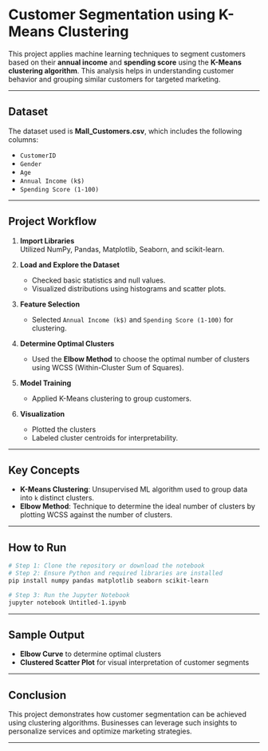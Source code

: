 #  Customer Segmentation using K-Means Clustering

This project applies machine learning techniques to segment customers based on their **annual income** and **spending score** using the **K-Means clustering algorithm**. This analysis helps in understanding customer behavior and grouping similar customers for targeted marketing.

---

##  Dataset

The dataset used is **Mall_Customers.csv**, which includes the following columns:

- `CustomerID`
- `Gender`
- `Age`
- `Annual Income (k$)`
- `Spending Score (1-100)`

---

##  Project Workflow

1. **Import Libraries**  
   Utilized NumPy, Pandas, Matplotlib, Seaborn, and scikit-learn.

2. **Load and Explore the Dataset**  
   - Checked basic statistics and null values.
   - Visualized distributions using histograms and scatter plots.

3. **Feature Selection**  
   - Selected `Annual Income (k$)` and `Spending Score (1-100)` for clustering.

4. **Determine Optimal Clusters**  
   - Used the **Elbow Method** to choose the optimal number of clusters using WCSS (Within-Cluster Sum of Squares).

5. **Model Training**  
   - Applied K-Means clustering to group customers.

6. **Visualization**  
   - Plotted the clusters 
   - Labeled cluster centroids for interpretability.


---

##  Key Concepts

- **K-Means Clustering**: Unsupervised ML algorithm used to group data into `k` distinct clusters.
- **Elbow Method**: Technique to determine the ideal number of clusters by plotting WCSS against the number of clusters.

---

##  How to Run

```bash
# Step 1: Clone the repository or download the notebook
# Step 2: Ensure Python and required libraries are installed
pip install numpy pandas matplotlib seaborn scikit-learn

# Step 3: Run the Jupyter Notebook
jupyter notebook Untitled-1.ipynb
```

---

## Sample Output

- **Elbow Curve** to determine optimal clusters
- **Clustered Scatter Plot** for visual interpretation of customer segments


---

## Conclusion

This project demonstrates how customer segmentation can be achieved using clustering algorithms. Businesses can leverage such insights to personalize services and optimize marketing strategies.

---


